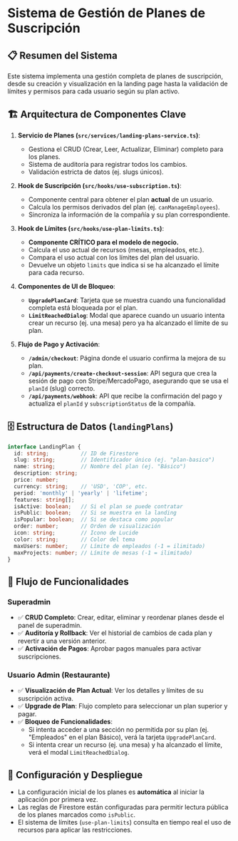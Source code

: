 # Sistema de Gestión de Planes de Suscripción

## 📋 Resumen del Sistema

Este sistema implementa una gestión completa de planes de suscripción, desde su creación y visualización en la landing page hasta la validación de límites y permisos para cada usuario según su plan activo.

## 🏗️ Arquitectura de Componentes Clave

1.  **Servicio de Planes (`src/services/landing-plans-service.ts`)**:
    *   Gestiona el CRUD (Crear, Leer, Actualizar, Eliminar) completo para los planes.
    *   Sistema de auditoría para registrar todos los cambios.
    *   Validación estricta de datos (ej. slugs únicos).

2.  **Hook de Suscripción (`src/hooks/use-subscription.ts`)**:
    *   Componente central para obtener el plan **actual** de un usuario.
    *   Calcula los permisos derivados del plan (ej. `canManageEmployees`).
    *   Sincroniza la información de la compañía y su plan correspondiente.

3.  **Hook de Límites (`src/hooks/use-plan-limits.ts`)**:
    *   **Componente CRÍTICO para el modelo de negocio.**
    *   Calcula el uso actual de recursos (mesas, empleados, etc.).
    *   Compara el uso actual con los límites del plan del usuario.
    *   Devuelve un objeto `limits` que indica si se ha alcanzado el límite para cada recurso.

4.  **Componentes de UI de Bloqueo**:
    *   **`UpgradePlanCard`**: Tarjeta que se muestra cuando una funcionalidad completa está bloqueada por el plan.
    *   **`LimitReachedDialog`**: Modal que aparece cuando un usuario intenta crear un recurso (ej. una mesa) pero ya ha alcanzado el límite de su plan.

5.  **Flujo de Pago y Activación**:
    *   **`/admin/checkout`**: Página donde el usuario confirma la mejora de su plan.
    *   **`/api/payments/create-checkout-session`**: API segura que crea la sesión de pago con Stripe/MercadoPago, asegurando que se usa el `planId` (slug) correcto.
    *   **`/api/payments/webhook`**: API que recibe la confirmación del pago y actualiza el `planId` y `subscriptionStatus` de la compañía.

## 🗄️ Estructura de Datos (`landingPlans`)

```typescript
interface LandingPlan {
  id: string;          // ID de Firestore
  slug: string;        // Identificador único (ej. "plan-basico")
  name: string;        // Nombre del plan (ej. "Básico")
  description: string;
  price: number;
  currency: string;    // 'USD', 'COP', etc.
  period: 'monthly' | 'yearly' | 'lifetime';
  features: string[];
  isActive: boolean;   // Si el plan se puede contratar
  isPublic: boolean;   // Si se muestra en la landing
  isPopular: boolean;  // Si se destaca como popular
  order: number;       // Orden de visualización
  icon: string;        // Icono de Lucide
  color: string;       // Color del tema
  maxUsers: number;    // Límite de empleados (-1 = ilimitado)
  maxProjects: number; // Límite de mesas (-1 = ilimitado)
}
```

## 🚀 Flujo de Funcionalidades

### Superadmin
- ✅ **CRUD Completo**: Crear, editar, eliminar y reordenar planes desde el panel de superadmin.
- ✅ **Auditoría y Rollback**: Ver el historial de cambios de cada plan y revertir a una versión anterior.
- ✅ **Activación de Pagos**: Aprobar pagos manuales para activar suscripciones.

### Usuario Admin (Restaurante)
- ✅ **Visualización de Plan Actual**: Ver los detalles y límites de su suscripción activa.
- ✅ **Upgrade de Plan**: Flujo completo para seleccionar un plan superior y pagar.
- ✅ **Bloqueo de Funcionalidades**:
    - Si intenta acceder a una sección no permitida por su plan (ej. "Empleados" en el plan Básico), verá la tarjeta `UpgradePlanCard`.
    - Si intenta crear un recurso (ej. una mesa) y ha alcanzado el límite, verá el modal `LimitReachedDialog`.

## 🔧 Configuración y Despliegue

- La configuración inicial de los planes es **automática** al iniciar la aplicación por primera vez.
- Las reglas de Firestore están configuradas para permitir lectura pública de los planes marcados como `isPublic`.
- El sistema de límites (`use-plan-limits`) consulta en tiempo real el uso de recursos para aplicar las restricciones.
